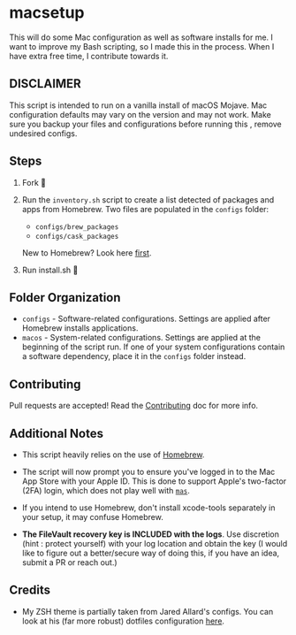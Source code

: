 # macsetup

This will do some Mac configuration as well as software installs for me. I want to improve my Bash scripting, so I made this in the process. When I have extra free time, I contribute towards it.

## DISCLAIMER

This script is intended to run on a vanilla install of macOS Mojave. Mac configuration defaults may vary on the version and may not work. Make sure you backup your files and configurations before running this , remove undesired configs.

## Steps

1) Fork 🍴
1) Run the `inventory.sh` script to create a list detected of packages and apps from Homebrew. Two files are populated in the `configs` folder:
    * `configs/brew_packages`
    * `configs/cask_packages`

    New to Homebrew? Look here [first](https://brew.sh/).
1) Run install.sh 🏃‍

## Folder Organization

* `configs` - Software-related configurations. Settings are applied after Homebrew installs applications.
* `macos` - System-related configurations. Settings are applied at the beginning of the script run. If one of your system configurations contain a software dependency, place it in the `configs` folder instead.

## Contributing

Pull requests are accepted! Read the [Contributing](https://github.com/nullbrx/macsetup/blob/master/CONTRIBUTING.md) doc for more info.

## Additional Notes

* This script heavily relies on the use of [Homebrew](https://brew.sh/).

* The script will now prompt you to ensure you've logged in to the Mac App Store with your Apple ID. This is done to support Apple's two-factor (2FA) login, which does not play well with [`mas`](https://github.com/mas-cli/mas).

* If you intend to use Homebrew, don't install xcode-tools separately in your setup, it may confuse Homebrew.

* **The FileVault recovery key is INCLUDED with the logs**. Use discretion (hint : protect yourself) with your log location and obtain the key (I would like to figure out a better/secure way of doing this, if you have an idea, submit a PR or reach out.)

## Credits

*   My ZSH theme is partially taken from Jared Allard's configs. You can look at his (far more robust) dotfiles configuration [here](https://github.com/jaredallard/dotfiles).
